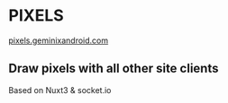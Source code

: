 # PIXELS

[pixels.geminixandroid.com](https://pixels.geminixandroid.com/)


## Draw pixels with all other site clients

Based on Nuxt3 & socket.io
